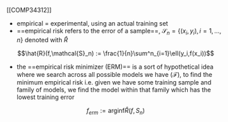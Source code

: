 [[COMP34312]]

- empirical = experimental, using an actual training set
- ==empirical risk refers to the error of a sample==, $\mathcal{S}_n = \{(x_i,y_i),i=1,...,n\}$ denoted with $\hat{R}$

$$\hat{R}(f,\mathcal{S}_n) := \frac{1}{n}\sum^n_{i=1}\ell(y_i,f(x_i))$$

- the ==empirical risk minimizer (ERM)== is a sort of hypothetical idea where we search across all possible models we have ($\mathcal{F}$), to find the minimum empirical risk i.e. given we have some training sample and family of models, we find the model within that family which has the lowest training error

$$f_{erm} := \textrm{arginf}\hat{R}(f,S_n)$$
